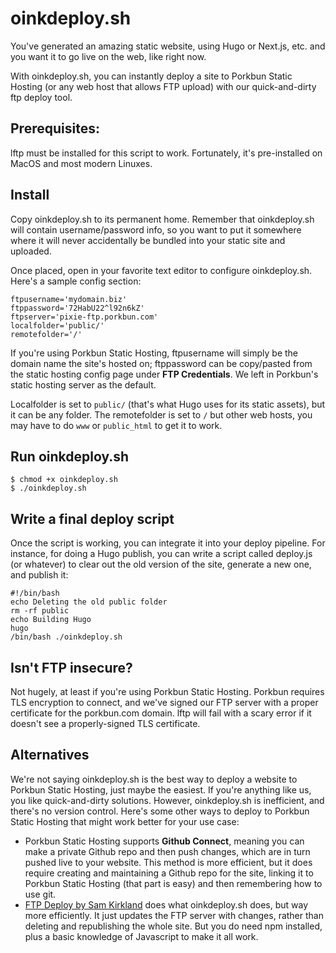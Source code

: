 # oinkdeploy.sh
You've generated an amazing static website, using Hugo or Next.js, etc. and you want it to go live on the web, like right now.

With oinkdeploy.sh, you can instantly deploy a site to Porkbun Static Hosting (or any web host that allows FTP upload) with our quick-and-dirty ftp deploy tool.

## Prerequisites:
lftp must be installed for this script to work. Fortunately, it's pre-installed on MacOS and most modern Linuxes.

## Install
Copy oinkdeploy.sh to its permanent home. Remember that oinkdeploy.sh will contain username/password info, so you want to put it somewhere where it will never accidentally be bundled into your static site and uploaded. 

Once placed, open in your favorite text editor to configure oinkdeploy.sh. Here's a sample config section:

    ftpusername='mydomain.biz'
    ftppassword='72HabU22^l92n6kZ'
    ftpserver='pixie-ftp.porkbun.com'
    localfolder='public/'
    remotefolder='/'

If you're using Porkbun Static Hosting, ftpusername will simply be the domain name the site's hosted on; ftppassword can be copy/pasted from the static hosting config page under **FTP Credentials**. We left in Porkbun's static hosting server as the default.

Localfolder is set to `public/` (that's what Hugo uses for its static assets), but it can be any folder. The remotefolder is set to `/` but other web hosts, you may have to do `www` or `public_html` to get it to work.
## Run oinkdeploy.sh

    $ chmod +x oinkdeploy.sh
    $ ./oinkdeploy.sh

## Write a final deploy script
Once the script is working, you can integrate it into your deploy pipeline. For instance, for doing a Hugo publish, you can write a script called deploy.js (or whatever) to clear out the old version of the site, generate a new one, and publish it:

    #!/bin/bash
    echo Deleting the old public folder
    rm -rf public
    echo Building Hugo
    hugo
    /bin/bash ./oinkdeploy.sh
## Isn't FTP insecure?
Not hugely, at least if you're using Porkbun Static Hosting. Porkbun requires TLS encryption to connect, and we've signed our FTP server with a proper certificate for the porkbun.com domain. lftp will fail with a scary error if it doesn't see a properly-signed TLS certificate. 

## Alternatives
We're not saying oinkdeploy.sh is the best way to deploy a website to Porkbun Static Hosting, just maybe the easiest. If you're anything like us, you like quick-and-dirty solutions. However, oinkdeploy.sh is inefficient, and there's no version control. Here's some other ways to deploy to Porkbun Static Hosting that might work better for your use case:

* Porkbun Static Hosting supports **Github Connect**, meaning you can make a private Github repo and then push changes, which are in turn pushed live to your website. This method is more efficient, but it does require creating and maintaining a Github repo for the site, linking it to Porkbun Static Hosting (that part is easy) and then remembering how to use git.
* [FTP Deploy by Sam Kirkland](https://github.com/SamKirkland/ftp-deploy) does what oinkdeploy.sh does, but way more efficiently. It just updates the FTP server with changes, rather than deleting and republishing the whole site. But you do need npm installed, plus a basic knowledge of Javascript to make it all work.
